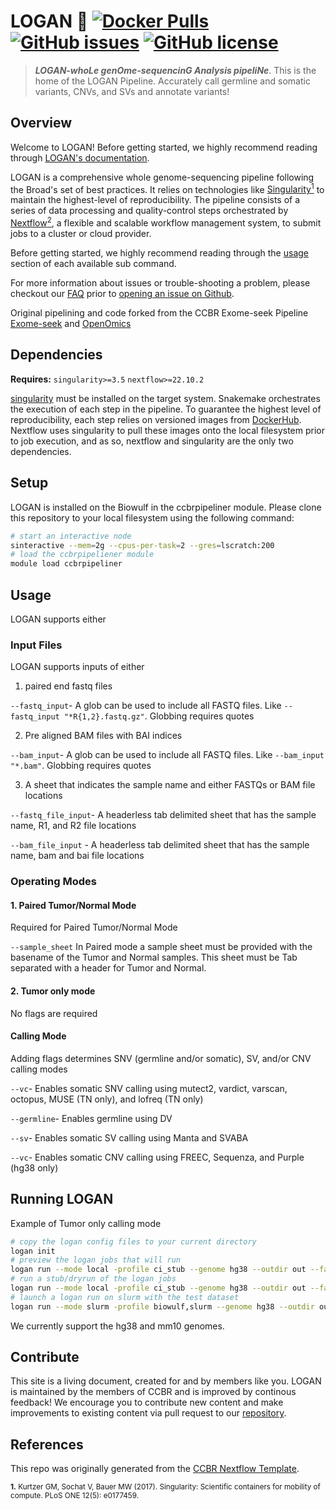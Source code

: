 # LOGAN 🔬 [![Docker Pulls](https://img.shields.io/docker/pulls/nciccbr/ccbr_wes_base)](https://hub.docker.com/r/nciccbr/ccbr_wes_base) [![GitHub issues](https://img.shields.io/github/issues/ccbr/LOGAN?color=brightgreen)](https://github.com/ccbr/LOGAN/issues)  [![GitHub license](https://img.shields.io/github/license/ccbr/LOGAN)](https://github.com/ccbr/LOGAN/blob/master/LICENSE) 

> **_LOGAN-whoLe genOme-sequencinG Analysis pipeliNe_**. This is the home of the LOGAN Pipeline. Accurately call germline and somatic variants, CNVs, and SVs and  annotate variants!

## Overview
Welcome to LOGAN! Before getting started, we highly recommend reading through [LOGAN's documentation](https://ccbr.github.io/LOGAN).

LOGAN is a comprehensive whole genome-sequencing pipeline following the Broad's set of best practices. It relies on technologies like [Singularity<sup>1</sup>](https://singularity.lbl.gov/) to maintain the highest-level of reproducibility. The pipeline consists of a series of data processing and quality-control steps orchestrated by [Nextflow<sup>2</sup>](https://nextflow.io/), a flexible and scalable workflow management system, to submit jobs to a cluster or cloud provider.

Before getting started, we highly recommend reading through the [usage](https://ccbr.github.io/LOGAN/usage/run/) section of each available sub command.

For more information about issues or trouble-shooting a problem, please checkout our [FAQ](faq/questions.md) prior to [opening an issue on Github](https://github.com/ccbr/LOGAN/issues).

Original pipelining and code forked from the CCBR Exome-seek Pipeline [Exome-seek](https://github.com/CCBR/XAVIER) and [OpenOmics](https://github.com/openOmics/genome-seek)

## Dependencies
**Requires:** `singularity>=3.5`  `nextflow>=22.10.2`

[singularity](https://singularity.lbl.gov/all-releases) must be installed on the target system. Snakemake orchestrates the execution of each step in the pipeline. To guarantee the highest level of reproducibility, each step relies on versioned images from [DockerHub](https://hub.docker.com/orgs/nciccbr/repositories). Nextflow uses singularity to pull these images onto the local filesystem prior to job execution, and as so, nextflow and singularity are the only two dependencies.

## Setup
LOGAN is installed on the Biowulf in the ccbrpipeliner module.
Please clone this repository to your local filesystem using the following command:
```bash
# start an interactive node
sinteractive --mem=2g --cpus-per-task=2 --gres=lscratch:200
# load the ccbrpipeliener module
module load ccbrpipeliner
```

## Usage
LOGAN supports either

### Input Files
LOGAN supports inputs of either 
1) paired end fastq files

`--fastq_input`- A glob can be used to include all FASTQ files. Like `--fastq_input "*R{1,2}.fastq.gz"`. Globbing requires quotes

2) Pre aligned BAM files with BAI indices 

`--bam_input`- A glob can be used to include all FASTQ files. Like `--bam_input "*.bam"`. Globbing requires quotes

3) A sheet that indicates the sample name and either FASTQs or BAM file locations

`--fastq_file_input`-  A headerless tab delimited sheet that has the sample name, R1, and R2 file locations

`--bam_file_input` -  A headerless tab delimited sheet that has the sample name, bam and bai file locations

### Operating Modes

#### 1.  Paired Tumor/Normal Mode 

Required for Paired Tumor/Normal Mode

`--sample_sheet` In Paired mode a sample sheet must be provided with the basename of the Tumor and Normal samples. This sheet must be Tab separated with a header for Tumor and Normal.


#### 2.  Tumor only mode

No flags are required

#### Calling Mode

Adding flags determines SNV (germline and/or somatic), SV, and/or CNV calling modes

`--vc`- Enables somatic SNV calling using mutect2, vardict, varscan, octopus, MUSE (TN only), and lofreq (TN only)

`--germline`- Enables germline using DV

`--sv`- Enables somatic SV calling using Manta and SVABA

`--vc`- Enables somatic CNV calling using FREEC, Sequenza, and Purple (hg38 only)



## Running LOGAN
Example of Tumor only calling mode 
```bash
# copy the logan config files to your current directory
logan init
# preview the logan jobs that will run 
logan run --mode local -profile ci_stub --genome hg38 --outdir out --fastq_input "*R{1,2}.fastq.gz" -preview --vc --sv --cnv
# run a stub/dryrun of the logan jobs 
logan run --mode local -profile ci_stub --genome hg38 --outdir out --fastq_input "*R{1,2}.fastq.gz" -stub --vc --sv --cnv
# launch a logan run on slurm with the test dataset
logan run --mode slurm -profile biowulf,slurm --genome hg38 --outdir out --fastq_input "*R{1,2}.fastq.gz" --vc --sv --cnv
```

We currently support the hg38 and mm10 genomes. 




## Contribute 
This site is a living document, created for and by members like you. LOGAN is maintained by the members of CCBR and is improved by continous feedback! We encourage you to contribute new content and make improvements to existing content via pull request to our [repository](https://github.com/ccbr/LOGAN/pulls).


## References
This repo was originally generated from the [CCBR Nextflow Template](https://github.com/CCBR/CCBR_NextflowTemplate).

<sup>**1.**  Kurtzer GM, Sochat V, Bauer MW (2017). Singularity: Scientific containers for mobility of compute. PLoS ONE 12(5): e0177459.</sup>  
